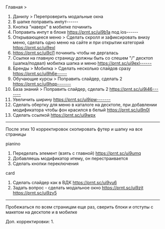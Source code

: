 Главная > 
1. Данилу > Перепроверить модальные окна 
2. В шапке поправить инпут------
3. Кнопка "наверх" в мобилке починить
4. Поправить инпут в блоке https://prnt.sc/ui9b1a под ios------
5. Открывающееся меню > Сделать скролл и зафиксировать внизу меню, сделать одно меню на сайте и при открытии категорий https://prnt.sc/ui9exl
6. https://prnt.sc/ui9cl1 починить чтобы не дергалась
7. Ссылки на главную страницу должны быть со слешем "/" десктоп (шапка/подвал) мобилка шапка и меню https://prnt.sc/ui9exl------
8. Бренды > Мобилка > Сделать несколько слайдов сразу https://prnt.sc/ui9h6e-----
9. Обучающие курсы > Поправить слайдер, сделать 2 https://prnt.sc/ui9hqp-------
10. База знаний > Поправить слайдер, сделать 2 https://prnt.sc/ui9i46-------
11. Увеличить ширину https://prnt.sc/ui9ipw-------
12. Сделать обертку для меню в каталоге на десктопе, при добавлении модификатора чтобы фон красился в белый https://prnt.sc/ui9n0l
13. Сделать ссылкой https://prnt.sc/ui9wpx

---
После этих 10 корректировок скопировать футер и шапку на все страницы

pianino
1. Переделать элемент (взять с главной) https://prnt.sc/ui9umq
2. Добавляешь модификатор итему, он перестраивается
3. Сделать кнопки переключения

card
1. Сделать слайдер как в ВДК https://prnt.sc/ui9yu6
2. Задать вопрос - сделать модальное окно https://prnt.sc/ui9zjt https://prnt.sc/ui9zy5

----
Пробежаться по всем страницам еще раз, сверить блоки и отступы с макетом на десктопе и в мобилке


Доп. корректировки:
1. 

